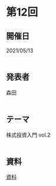 # 第12回  
## 開催日  
2021/05/13  
<br>

## 発表者  
森田  
<br>

## テーマ  
株式投資入門 vol.2  
<br>

## 資料  
[資料](https://tachibanahajime.github.io/group/no12/no12.pdf "第12回")  
<br>